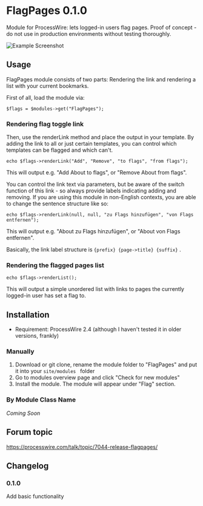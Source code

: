 FlagPages 0.1.0
=========

Module for ProcessWire: lets logged-in users flag pages.
Proof of concept - do not use in production environments without testing thoroughly.

![Example Screenshot](http://assets.marcus-herrmann.com/FlagPages/flagscreen.jpg)

## Usage

FlagPages module consists of two parts: Rendering the link and rendering a list with your current bookmarks.

First of all, load the module via:

```
$flags = $modules->get("FlagPages");
```

### Rendering flag toggle link

Then, use the renderLink method and place the output in your template. By adding the link to all or just certain templates, you can control which templates can be flagged and which can't.

```
echo $flags->renderLink("Add", "Remove", "to flags", "from flags");
```

This will output e.g. "Add About to flags", or "Remove About from flags".

You can control the link text via parameters, but be aware of the switch function of this link - so always provide labels indicating adding and removing. If you are using this module in non-English contexts, you are able to change the sentence structure like so:

```
echo $flags->renderLink(null, null, "zu Flags hinzufügen", "von Flags entfernen");
```

This will output e.g. "About zu Flags hinzufügen", or "About von Flags entfernen".


Basically, the link label structure is ` {prefix} {page->title} {suffix} ` .


### Rendering the flagged pages list

```
echo $flags->renderList();
```

This will output a simple unordered list with links to pages the currently logged-in user has set a flag to.


## Installation

* Requirement: ProcessWire 2.4 (although I haven't tested it in older versions, frankly)

### Manually

1. Download or git clone, rename the module folder to "FlagPages" and put it into your `site/modules ` folder
2. Go to modules overview page and click "Check for new modules"
3. Install the module. The module will appear under "Flag" section.

### By Module Class Name
*Coming Soon*

## Forum topic
https://processwire.com/talk/topic/7044-release-flagpages/

## Changelog

### 0.1.0
Add basic functionality